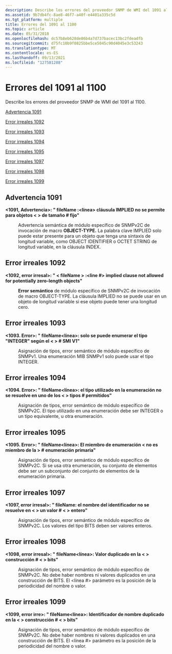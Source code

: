 ```yaml
---
description: Describe los errores del proveedor SNMP de WMI del 1091 al 1100.
ms.assetid: 9b7db4fc-8ae8-46f7-a40f-e4401a335c5d
ms.tgt_platform: multiple
title: Errores del 1091 al 1100
ms.topic: article
ms.date: 05/31/2018
ms.openlocfilehash: dc57b8eb628de86b4a7d737bacec13bc2fdeadfb
ms.sourcegitcommit: d75fc10b9f0825bbe5ce5045c90d4045e3c53243
ms.translationtype: MT
ms.contentlocale: es-ES
ms.lasthandoff: 09/13/2021
ms.locfileid: "127581288"
---
```

# <a name="errors-1091-through-1100"></a>Errores del 1091 al 1100

Describe los errores del proveedor SNMP de WMI del 1091 al 1100.

[Advertencia 1091](#warning-1091)

[Error irreales 1092](#fatal-error-1092)

[Error irreales 1093](#fatal-error-1093)

[Error irreales 1094](#fatal-error-1094)

[Error irreales 1095](#fatal-error-1095)

[Error irreales 1097](#fatal-error-1097)

[Error irreales 1098](#fatal-error-1098)

[Error irreales 1099](#fatal-error-1099)

## <a name="warning-1091"></a>Advertencia 1091

<dl> <dt>

<span id="_1091__Warning_____fileName___line___IMPLIED_clause_is_not_allowed_for_fixed_size_objects_"></span><span id="_1091__warning_____filename___line___implied_clause_is_not_allowed_for_fixed_size_objects_"></span><span id="_1091__WARNING_____FILENAME___LINE___IMPLIED_CLAUSE_IS_NOT_ALLOWED_FOR_FIXED_SIZE_OBJECTS_"></span>**<1091, Advertencia>: " fileName :<línea> cláusula IMPLIED no se permite para objetos &lt; &gt; de tamaño \# fijo"**
</dt> <dd>

Advertencia semántica de módulo específico de SNMPv2C de invocación de macro **OBJECT-TYPE.** La palabra clave IMPLIED solo puede estar presente para un objeto que tenga una sintaxis de longitud variable, como OBJECT IDENTIFIER o OCTET STRING de longitud variable, en la cláusula INDEX.

</dd> </dl>

## <a name="fatal-error-1092"></a>Error irreales 1092

<dl> <dt>

<span id="_1092__Fatal_____fileName___line___IMPLIED_clause_not_allowed_for_potentially_zero-length_objects_"></span><span id="_1092__fatal_____filename___line___implied_clause_not_allowed_for_potentially_zero-length_objects_"></span><span id="_1092__FATAL_____FILENAME___LINE___IMPLIED_CLAUSE_NOT_ALLOWED_FOR_POTENTIALLY_ZERO-LENGTH_OBJECTS_"></span>**<1092, error irresal>: " &lt; fileName &gt; :<line \#> implied clause not allowed for potentially zero-length objects"**
</dt> <dd>

**Error semántico** de módulo específico de SNMPv2C de invocación de macro OBJECT-TYPE. La cláusula IMPLIED no se puede usar en un objeto de longitud variable si ese objeto puede tener una longitud cero.

</dd> </dl>

## <a name="fatal-error-1093"></a>Error irreales 1093

<dl> <dt>

<span id="_1093._Fatal_____fileName__line____Only_the_type__INTEGER__can_be_enumerated_according_to_the_V1_SMI_"></span><span id="_1093._fatal_____filename__line____only_the_type__integer__can_be_enumerated_according_to_the_v1_smi_"></span><span id="_1093._FATAL_____FILENAME__LINE____ONLY_THE_TYPE__INTEGER__CAN_BE_ENUMERATED_ACCORDING_TO_THE_V1_SMI_"></span>**<1093. Error>: " fileName<línea>: solo se puede enumerar el tipo "INTEGER" según el &lt; &gt; \# SMI V1"**
</dt> <dd>

Asignación de tipos, error semántico de módulo específico de SNMPv1. Una enumeración MIB SNMPv1 solo puede usar el tipo INTEGER.

</dd> </dl>

## <a name="fatal-error-1094"></a>Error irreales 1094

<dl> <dt>

<span id="_1094._Fatal_____fileName__line____The_type_used_in_the_enumeration_does_not_resolve_to_one_of_the_allowed_types_"></span><span id="_1094._fatal_____filename__line____the_type_used_in_the_enumeration_does_not_resolve_to_one_of_the_allowed_types_"></span><span id="_1094._FATAL_____FILENAME__LINE____THE_TYPE_USED_IN_THE_ENUMERATION_DOES_NOT_RESOLVE_TO_ONE_OF_THE_ALLOWED_TYPES_"></span>**<1094. Error>: " fileName<línea>: el tipo utilizado en la enumeración no se resuelve en uno de los &lt; &gt; tipos \# permitidos"**
</dt> <dd>

Asignación de tipos, error semántico de módulo específico de SNMPv2C. El tipo utilizado en una enumeración debe ser INTEGER o un tipo equivalente, u otra enumeración.

</dd> </dl>

## <a name="fatal-error-1095"></a>Error irreales 1095

<dl> <dt>

<span id="_1095._Fatal_____fileName__line____Enumeration_member_is_not_a_member_of_the_parent_enumeration_"></span><span id="_1095._fatal_____filename__line____enumeration_member_is_not_a_member_of_the_parent_enumeration_"></span><span id="_1095._FATAL_____FILENAME__LINE____ENUMERATION_MEMBER_IS_NOT_A_MEMBER_OF_THE_PARENT_ENUMERATION_"></span>**<1095. Error>: " fileName<línea>: El miembro de enumeración &lt; no es miembro de la &gt; \# enumeración primaria"**
</dt> <dd>

Asignación de tipos, error semántico de módulo específico de SNMPv2C. Si se usa otra enumeración, su conjunto de elementos debe ser un subconjunto del conjunto de elementos de la enumeración primaria.

</dd> </dl>

## <a name="fatal-error-1097"></a>Error irreales 1097

<dl> <dt>

<span id="_1097__Fatal_____fileName__line____identifier__name__does_not_resolve_to_an_integer_value_"></span><span id="_1097__fatal_____filename__line____identifier__name__does_not_resolve_to_an_integer_value_"></span><span id="_1097__FATAL_____FILENAME__LINE____IDENTIFIER__NAME__DOES_NOT_RESOLVE_TO_AN_INTEGER_VALUE_"></span>**<1097, error irresal>: " fileName<line>: el nombre del identificador no se resuelve en &lt; &gt; un valor \# &lt; &gt; entero"**
</dt> <dd>

Asignación de tipos, error semántico de módulo específico de SNMPv2C. Los valores del tipo BITS deben ser valores enteros.

</dd> </dl>

## <a name="fatal-error-1098"></a>Error irreales 1098

<dl> <dt>

<span id="_1098__Fatal_____fileName__line____Duplicate_value__value__in_BITS_construct_"></span><span id="_1098__fatal_____filename__line____duplicate_value__value__in_bits_construct_"></span><span id="_1098__FATAL_____FILENAME__LINE____DUPLICATE_VALUE__VALUE__IN_BITS_CONSTRUCT_"></span>**<1098, error irresal>: " fileName<línea>: Valor duplicado en la &lt; &gt; construcción \# &lt; &gt; bits"**
</dt> <dd>

Asignación de tipos, error semántico de módulo específico de SNMPv2C. No debe haber nombres ni valores duplicados en una construcción de BITS. El <línea \#> parámetro es la posición de la periodicidad del nombre o valor.

</dd> </dl>

## <a name="fatal-error-1099"></a>Error irreales 1099

<dl> <dt>

<span id="_1099__Fatal_____fileName__line____Duplicate_name__identifier__in_BITS_construct_"></span><span id="_1099__fatal_____filename__line____duplicate_name__identifier__in_bits_construct_"></span><span id="_1099__FATAL_____FILENAME__LINE____DUPLICATE_NAME__IDENTIFIER__IN_BITS_CONSTRUCT_"></span>**<1099, error irre>: " fileName<línea>: Identificador de nombre duplicado en la &lt; &gt; construcción \# &lt; &gt; bits"**
</dt> <dd>

Asignación de tipos, error semántico de módulo específico de SNMPv2C. No debe haber nombres ni valores duplicados en una construcción de BITS. El <línea \#> parámetro es la posición de la periodicidad del nombre o valor.

</dd> </dl>

 

 



